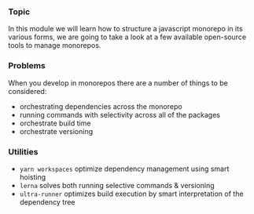 ### Topic
In this module we will learn how to structure a javascript monorepo in its various forms,
we are going to take a look at a few available open-source tools to manage monorepos.

### Problems
When you develop in monorepos there are a number of things to be considered:
- orchestrating dependencies across the monorepo
- running commands with selectivity across all of the packages
- orchestrate build time
- orchestrate versioning

### Utilities
- `yarn workspaces` optimize dependency management using smart hoisting
- `lerna` solves both running selective commands & versioning
- `ultra-runner` optimizes build execution by smart interpretation of the dependency tree